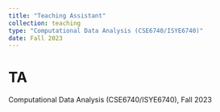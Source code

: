 ```yaml
---
title: "Teaching Assistant"
collection: teaching
type: "Computational Data Analysis (CSE6740/ISYE6740)"
date: Fall 2023
---
```

TA
======
Computational Data Analysis (CSE6740/ISYE6740), Fall 2023


